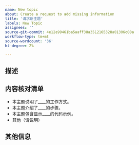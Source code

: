 ```yaml
---
name: New topic
about: Create a request to add missing information
title: '请求新主题'
labels: New Topic
assignees: ''
source-git-commit: 4e12e99461ba5aaff38a3512165328a01306c08a
workflow-type: tm+mt
source-wordcount: '36'
ht-degree: 2%

---
```



## 描述

<!-- (REQUIRED) What topic is missing? -->

## 内容核对清单

<!-- (REQUIRED) List specific information or details to include in this topic. -->

<!-- Use the following list as a starting point -->

- 本主题说明了____的工作方式。
- 本主题介绍了____的步骤。
- 本主题包含显示____的代码示例。
- 其他（请说明）

## 其他信息

<!-- (OPTIONAL) Any information you already know or other online resources that cover this topic -->

<!--
Thank you for taking the time to report this issue!
GitHub Issues in this repo should relate to the applicable codebase.

Before submitting this issue, make sure you are complying with our Code of Conduct:
https://github.com/AdobeDocs/commerce-operations.en/blob/main/code-of-conduct.md

Issues that do not comply with our Code of Conduct or do not contain enough information may be closed at the maintainers' discretion.

Feel free to remove this section before creating this issue.
-->
